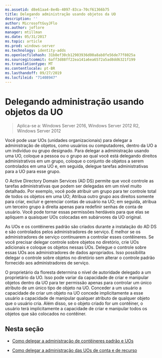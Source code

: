 ```yaml
---
ms.assetid: d8e61aa4-8e4b-4097-83ca-70cf61366b75
title: Delegando administração usando objetos da UO
description: ''
author: MicrosoftGuyJFlo
ms.author: joflore
manager: mtillman
ms.date: 05/31/2017
ms.topic: article
ms.prod: windows-server
ms.technology: identity-adds
ms.openlocfilehash: 31b8ef30cb12903936d00a8ab8fe56de77f8025a
ms.sourcegitcommit: 6aff3d88ff22ea141a6ea6572a5ad8dd6321f199
ms.translationtype: MT
ms.contentlocale: pt-BR
ms.lasthandoff: 09/27/2019
ms.locfileid: "71408947"
---
```

# <a name="delegating-administration-by-using-ou-objects"></a>Delegando administração usando objetos da UO

>Aplica-se a: Windows Server 2016, Windows Server 2012 R2, Windows Server 2012

Você pode usar UOs (unidades organizacionais) para delegar a administração de objetos, como usuários ou computadores, dentro da UO a um indivíduo ou grupo designado. Para delegar a administração usando uma UO, coloque a pessoa ou o grupo ao qual você está delegando direitos administrativos em um grupo, coloque o conjunto de objetos a serem controlados em uma UO e, em seguida, delegue tarefas administrativas para a UO para esse grupo.  
  
O Active Directory Domain Services (AD DS) permite que você controle as tarefas administrativas que podem ser delegadas em um nível muito detalhado. Por exemplo, você pode atribuir um grupo para ter controle total de todos os objetos em uma UO; Atribua outro grupo aos direitos somente para criar, excluir e gerenciar contas de usuário na UO; em seguida, atribua um terceiro grupo à direita apenas para redefinir senhas de conta de usuário. Você pode tornar essas permissões herdáveis para que elas se apliquem a quaisquer UOs colocadas em subárvores da UO original.  
  
As UOs e os contêineres padrão são criados durante a instalação do AD DS e são controlados pelos administradores de serviço. É melhor se os administradores de serviço continuarem a controlar esses contêineres. Se você precisar delegar controle sobre objetos no diretório, crie UOs adicionais e coloque os objetos nessas UOs. Delegue o controle sobre essas UOs aos administradores de dados apropriados. Isso possibilita delegar o controle sobre objetos no diretório sem alterar o controle padrão fornecido aos administradores de serviço.  
  
O proprietário da floresta determina o nível de autoridade delegado a um proprietário da UO. Isso pode variar da capacidade de criar e manipular objetos dentro da UO para ter permissão apenas para controlar um único atributo de um único tipo de objeto na UO. Conceder a um usuário a capacidade de criar um objeto na UO concede implicitamente a esse usuário a capacidade de manipular qualquer atributo de qualquer objeto que o usuário cria. Além disso, se o objeto criado for um contêiner, o usuário terá implicitamente a capacidade de criar e manipular todos os objetos que são colocados no contêiner.  
  
## <a name="in-this-section"></a>Nesta seção  
  
-   [Como delegar a administração de contêineres padrão e UOs](../../ad-ds/plan/Delegating-Administration-of-Default-Containers-and-OUs.md)  
  
-   [Como delegar a administração das UOs de conta e de recurso](../../ad-ds/plan/Delegating-Administration-of-Account-OUs-and-Resource-OUs.md)  
  


